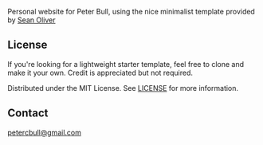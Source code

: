 Personal website for Peter Bull, using the nice minimalist template provided by
[Sean Oliver](https://github.com/seanoliver/seanoliver-dot-dev)

<!-- LICENSE -->

## License

If you're looking for a lightweight starter template, feel free to clone and
make it your own. Credit is appreciated but not required.

Distributed under the MIT License. See
[LICENSE](https://github.com/seanoliver/seanoliver-dot-dev/LICENSE) for more
information.

<!-- CONTACT -->

## Contact

petercbull@gmail.com

<!-- ACKNOWLEDGMENTS -->
